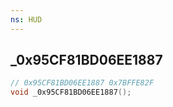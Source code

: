 ```yaml
---
ns: HUD
---
```

## _0x95CF81BD06EE1887

```c
// 0x95CF81BD06EE1887 0x7BFFE82F
void _0x95CF81BD06EE1887();
```


